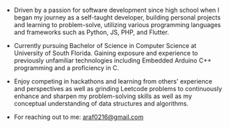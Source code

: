 - Driven by a passion for software development since high school when I began my journey as a self-taught developer, building personal projects and learning to problem-solve, utilizing various programming languages and frameworks such as Python, JS, PHP, and Flutter.

- Currently pursuing Bachelor of Science in Computer Science at University of South Florida. Gaining exposure and experience to previously unfamiliar technologies including Embedded Arduino C++ programming and a proficiency in C.

- Enjoy competing in hackathons and learning from others' experience and perspectives as well as grinding Leetcode problems to continuously enhance and sharpen my problem-solving skills as well as my conceptual understanding of data structures and algorithms.

- For reaching out to me: araf0216@gmail.com

<!---
araf0216/araf0216 is a ✨ special ✨ repository because its `README.md` (this file) appears on your GitHub profile.
You can click the Preview link to take a look at your changes.
--->
